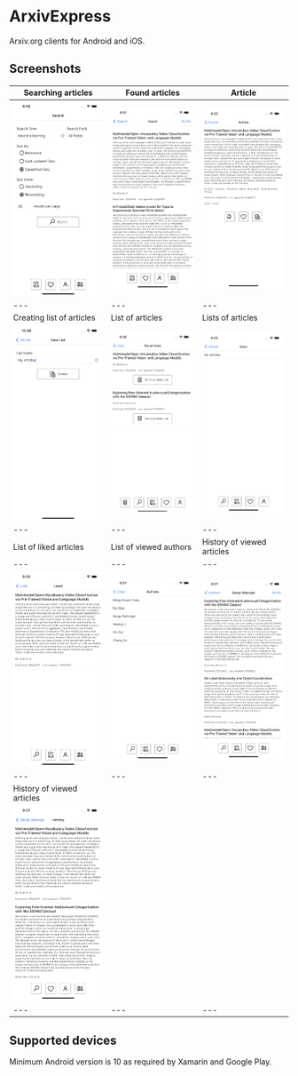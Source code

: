 # ArxivExpress

Arxiv.org clients for Android and iOS.

## Screenshots

Searching articles|Found articles|Article
---|---|---
![Searching articles](<./Screenshots/Simulator Screen Shot - iPhone 13 Pro Max - 2022-07-17 at 21.38.29.png> "Searching articles")|![Found articles](<./Screenshots/Simulator Screen Shot - iPhone 13 Pro Max - 2022-07-18 at 08.51.06.png> "Found articles")|![Article](<./Screenshots/Simulator Screen Shot - iPhone 13 Pro Max - 2022-07-18 at 08.52.10.png> "Article")
---|---|---
Creating list of articles|List of articles|Lists of articles
![Creating list of articles](<./Screenshots/Simulator Screen Shot - iPhone 13 Pro Max - 2022-07-18 at 10.58.28.png> "Creating list of articles")|![List of articles](<./Screenshots/Simulator Screen Shot - iPhone 13 Pro Max - 2022-07-22 at 21.56.06.png> "List of articles")|![Lists of articles](<./Screenshots/Simulator Screen Shot - iPhone 13 Pro Max - 2022-07-22 at 21.55.34.png> "Lists of articles")
---|---|---
List of liked articles|List of viewed authors|History of viewed articles
---|---|---
![List of liked articles](<./Screenshots/Simulator Screen Shot - iPhone 13 Pro Max - 2022-07-22 at 21.56.53.png> "List of liked articles")|![List of viewed authors](<./Screenshots/Simulator Screen Shot - iPhone 13 Pro Max - 2022-07-22 at 21.57.05.png> "List of viewed authors")|![List of articles by author](<./Screenshots/Simulator Screen Shot - iPhone 13 Pro Max - 2022-07-22 at 21.57.21.png> "List of articles by author")
---|---|---
History of viewed articles||
![History of viewed articles](<./Screenshots/Simulator Screen Shot - iPhone 13 Pro Max - 2022-07-22 at 21.57.46.png> "History of viewed articles")||
---|---|---

## Supported devices

Minimum Android version is 10 as required by Xamarin and Google Play.
